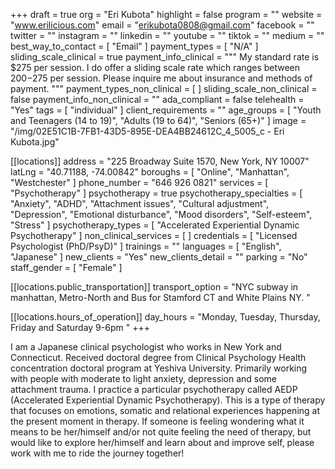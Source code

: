 +++
draft = true
org = "Eri Kubota"
highlight = false
program = ""
website = "www.erilicious.com"
email = "erikubota0808@gmail.com"
facebook = ""
twitter = ""
instagram = ""
linkedin = ""
youtube = ""
tiktok = ""
medium = ""
best_way_to_contact = [ "Email" ]
payment_types = [ "N/A" ]
sliding_scale_clinical = true
payment_info_clinical = """
My standard rate is $275 per session.  I do offer a sliding scale rate which ranges between $200-$275 per session.
Please inquire me about insurance and methods of payment. """
payment_types_non_clinical = [ ]
sliding_scale_non_clinical = false
payment_info_non_clinical = ""
ada_compliant = false
telehealth = "Yes"
tags = [ "individual" ]
client_requirements = ""
age_groups = [
  "Youth and Teenagers (14 to 19)",
  "Adults (19 to 64)",
  "Seniors (65+)"
]
image = "/img/02E51C1B-7FB1-43D5-895E-DEA4BB24612C_4_5005_c - Eri Kubota.jpg"

[[locations]]
address = "225 Broadway Suite 1570, New York, NY 10007"
latLng = "40.71188, -74.00842"
boroughs = [ "Online", "Manhattan", "Westchester" ]
phone_number = "646 926 0821"
services = [ "Psychotherapy" ]
psychotherapy = true
psychotherapy_specialties = [
  "Anxiety",
  "ADHD",
  "Attachment issues",
  "Cultural adjustment",
  "Depression",
  "Emotional disturbance",
  "Mood disorders",
  "Self-esteem",
  "Stress"
]
psychotherapy_types = [ "Accelerated Experiential Dynamic Psychotherapy" ]
non_clinical_services = [ ]
credentials = [ "Licensed Psychologist (PhD/PsyD)" ]
trainings = ""
languages = [ "English", "Japanese" ]
new_clients = "Yes"
new_clients_detail = ""
parking = "No"
staff_gender = [ "Female" ]

  [[locations.public_transportation]]
  transport_option = "NYC subway in manhattan, Metro-North and Bus for Stamford CT and White Plains NY. "

  [[locations.hours_of_operation]]
  day_hours = "Monday, Tuesday, Thursday, Friday and Saturday 9-6pm "
+++


I am a Japanese clinical psychologist who works in New York and Connecticut. Received doctoral degree from Clinical Psychology Health concentration doctoral program at Yeshiva University. Primarily working with people with moderate to light anxiety, depression and some attachment trauma. I practice a particular psychotherapy called AEDP (Accelerated Experiential Dynamic Psychotherapy). This is a type of therapy that focuses on emotions, somatic and relational experiences happening at the present moment in therapy. If someone is feeling wondering what it means to be her/himself and/or not quite feeling the need of therapy, but would like to explore her/himself and learn about and improve self, please work with me to ride the journey together! 
